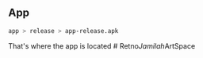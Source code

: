 ## App
```bash
app > release > app-release.apk
```

That's where the app is located
#   R e t n o _ J a m i l a h _ A r t S p a c e 
 
 
